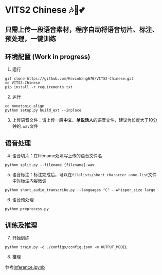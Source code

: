 # VITS2 Chinese 🎶🌟💕
## 只需上传一段语音素材，程序自动将语音切片、标注、预处理，一键训练
## 环境配置 (Work in progress)
1. 运行
```
git clone https://github.com/KevinWang676/VITS2-Chinese.git
cd VITS2-Chinese
pip install -r requirements.txt
```
2. 运行
```
cd monotonic_align
python setup.py build_ext --inplace
```
3. 上传语音文件：请上传一段**中文**、**单说话人**的语音文件，建议为长度大于10分钟的`.wav`文件
## 语音处理
4. 语音切片：在filename处填写上传的语音文件名
```
python split.py --filename {filename}.wav
```
5. 语音标注：标注完成后，可以在`filelists/short_character_anno.list`文件中对标注内容微调
```
python short_audio_transcribe.py --languages "C" --whisper_size large
```
6. 语音预处理
```
python preprocess.py
```
## 训练及推理
7. 开始训练
```
python train.py -c ./configs/config.json -m OUTPUT_MODEL
```
8. 推理

参考[inference.ipynb](https://github.com/KevinWang676/VITS2-Chinese/blob/main/inference.ipynb)
